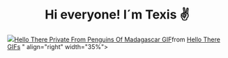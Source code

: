 <h1 align="center">Hi everyone! I´m Texis ✌</h1> 
<img src="<div class="tenor-gif-embed" data-postid="16043627" data-share-method="host" data-aspect-ratio="1" data-width="100%"><a href="https://tenor.com/view/hello-there-private-from-penguins-of-madagascar-hi-wave-hey-there-gif-16043627">Hello There Private From Penguins Of Madagascar GIF</a>from <a href="https://tenor.com/search/hello+there-gifs">Hello There GIFs</a></div> <script type="text/javascript" async src="https://tenor.com/embed.js"></script>" align="right" width="35%">
